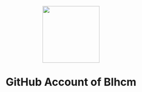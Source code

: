 <h1 align="center">
  <br>
  <a href="https://github.com/blhcm" alt="logo" ><img src="https://avatars.githubusercontent.com/u/54273219?v=4" width="150" /></a>
  <br><br>
  GitHub Account of Blhcm
  <br><br>
</h1>
